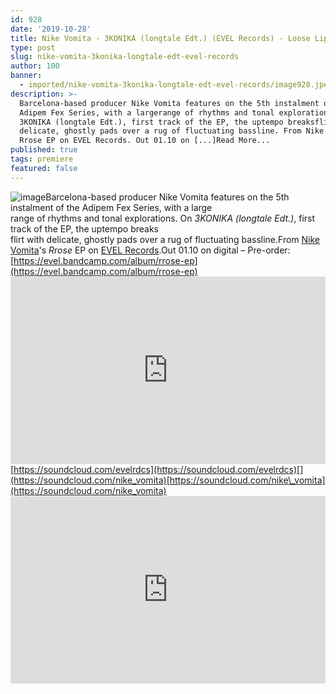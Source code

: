 ```yaml
---
id: 928
date: '2019-10-28'
title: Nike Vomita - 3KONIKA (longtale Edt.) (EVEL Records) - Loose Lips
type: post
slug: nike-vomita-3konika-longtale-edt-evel-records
author: 100
banner:
  - imported/nike-vomita-3konika-longtale-edt-evel-records/image928.jpeg
description: >-
  Barcelona-based producer Nike Vomita features on the 5th instalment of the
  Adipem Fex Series, with a largerange of rhythms and tonal explorations. On
  3KONIKA (longtale Edt.), first track of the EP, the uptempo breaksflirt with
  delicate, ghostly pads over a rug of fluctuating bassline. From Nike Vomita;s
  Rrose EP on EVEL Records. Out 01.10 on [...]Read More...
published: true
tags: premiere
featured: false
---
```

![image](../imported/nike-vomita-3konika-longtale-edt-evel-records/image928.jpeg)Barcelona-based producer Nike Vomita features on the 5th instalment of the Adipem Fex Series, with a large  
range of rhythms and tonal explorations. On _3KONIKA (longtale Edt.)_, first track of the EP, the uptempo breaks  
flirt with delicate, ghostly pads over a rug of fluctuating bassline.From [Nike Vomita](https://nikevomita.bandcamp.com/)'s _Rrose_ EP on [EVEL Records](https://www.evelrecords.com/).Out 01.10 on digital – Pre-order: [](https://evel.bandcamp.com/album/rrose-ep)[https://evel.bandcamp.com/album/rrose-ep](https://evel.bandcamp.com/album/rrose-ep)<iframe width='100%' height='300' scrolling='no' frameborder='no' allow='autoplay' src='https://w.soundcloud.com/player/?url=https%3A//api.soundcloud.com/tracks/686228365&color=%23ff5500&auto_play=false&hide_related=false&show_comments=true&show_user=true&show_reposts=false&show_teaser=true'></iframe>[](https://soundcloud.com/evelrdcs)[https://soundcloud.com/evelrdcs](https://soundcloud.com/evelrdcs)[](https://soundcloud.com/nike_vomita)[https://soundcloud.com/nike\_vomita](https://soundcloud.com/nike_vomita)<iframe width='100%' height='300' scrolling='no' frameborder='no' allow='autoplay' src='https://www.youtube.com/embed/_jKRHIIOmg8'></iframe>